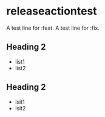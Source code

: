 # releaseactiontest

A test line for :feat.
A test line for :fix.

## Heading 2

- list1
- list2

## Heading 2

- lsit1
- lsit2

